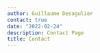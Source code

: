 ```yaml
---
author: Guillaume Desagulier
contact: true
date: "2022-02-24"
description: Contact Page
title: Contact
---
```


